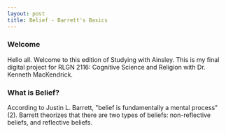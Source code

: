```yaml
---
layout: post
title: Belief - Barrett's Basics
--- 
```



### Welcome


Hello all. Welcome to this edition of Studying with Ainsley. This is my final digital project for RLGN 2116: Cognitive Science and Religion with Dr. Kenneth MacKendrick. 



### What is Belief? 

According to Justin L. Barrett, "belief is fundamentally a mental process" (2). Barrett theorizes that there are two types of beliefs: non-reflective beliefs, and reflective beliefs. 
